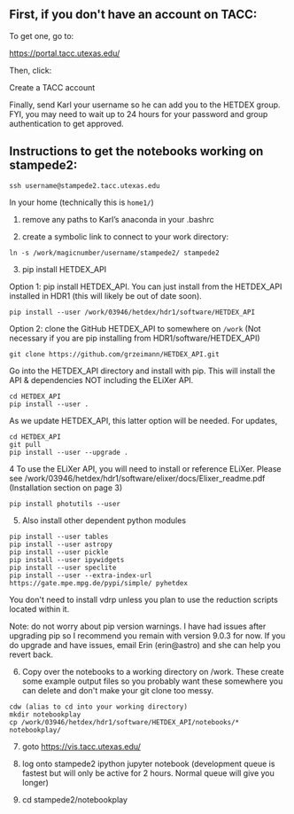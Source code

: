 ## First, if you don't have an account on TACC:

To get one, go to:

https://portal.tacc.utexas.edu/

Then, click:

Create a TACC account

Finally, send Karl your username so he can add you to the HETDEX group. FYI, you may need to wait up to 24 hours for your password and group authentication to get approved.

## Instructions to get the notebooks working on stampede2:

```
ssh username@stampede2.tacc.utexas.edu
```

In your home (technically this is ``home1/``)​

1. remove any paths to Karl’s anaconda in your .bashrc

2. create a symbolic link to connect to your work directory:
```
ln -s /work/magicnumber/username/stampede2/ stampede2
```

3. pip install HETDEX_API

Option 1: pip install HETDEX_API. You can just install from the HETDEX_API installed in HDR1 (this will likely be out of date soon).

```
pip install --user /work/03946/hetdex/hdr1/software/HETDEX_API
```

Option 2: clone the GitHub HETDEX_API to somewhere on ``/work`` (Not necessary if you are pip installing from HDR1/software/HETDEX_API)

```
git clone https://github.com/grzeimann/HETDEX_API.git
```

Go into the HETDEX_API directory and install with pip. This will install the API & dependencies NOT including the ELiXer API.

```
cd HETDEX_API
pip install --user .
```

As we update HETDEX_API, this latter option will be needed. For updates, 

```
cd HETDEX_API
git pull
pip install --user --upgrade .
```

4 To use the ELiXer API, you will need to install or reference ELiXer. Please see /work/03946/hetdex/hdr1/software/elixer/docs/Elixer_readme.pdf (Installation section on page 3)

```
pip install photutils --user
```

5. Also install other dependent python modules

```
pip install --user tables
pip install --user astropy
pip install --user pickle
pip install --user ipywidgets
pip install --user speclite
pip install --user --extra-index-url https://gate.mpe.mpg.de/pypi/simple/ pyhetdex
```

You don't need to install vdrp unless you plan to use the reduction scripts located within it.

Note: do not worry about pip version warnings. I have had issues after upgrading pip so I recommend you remain with version 9.0.3 for now. If you do upgrade and have issues, email Erin (erin@astro) and she can help you revert back.

6. Copy over the notebooks to a working directory on /work. These create some example output files so you probably want these somewhere you can delete and don't make your git clone too messy.

```
cdw (alias to cd into your working directory)
mkdir notebookplay
cp /work/03946/hetdex/hdr1/software/HETDEX_API/notebooks/* notebookplay/
```

7. goto https://vis.tacc.utexas.edu/ 

8. log onto stampede2 ipython jupyter notebook (development queue is fastest but will only be active for 2 hours. Normal queue will give you longer)

9. cd stampede2/notebookplay
